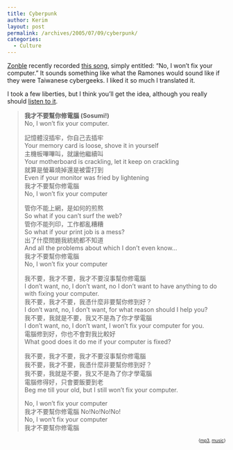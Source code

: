 ```yaml
---
title: Cyberpunk
author: Kerim
layout: post
permalink: /archives/2005/07/09/cyberpunk/
categories:
  - Culture
---
```

<a href="http://zonble.twbbs.org/archives/2005_07/784.php" onclick="_gaq.push(['_trackEvent', 'outbound-article', 'http://zonble.twbbs.org/archives/2005_07/784.php', 'Zonble']);" >Zonble</a> recently recorded <a href="http://zonble.twbbs.org/MIDI/iwontfixyourcomputer.mp3" onclick="_gaq.push(['_trackEvent', 'outbound-article', 'http://zonble.twbbs.org/MIDI/iwontfixyourcomputer.mp3', 'this song']);" >this song</a>, simply entitled: &#8220;No, I won&#8217;t fix your computer.&#8221; It sounds something like what the Ramones would sound like if they were Taiwanese cybergeeks. I liked it so much I translated it.

I took a few liberties, but I think you&#8217;ll get the idea, although you really should <a href="http://zonble.twbbs.org/MIDI/iwontfixyourcomputer.mp3" onclick="_gaq.push(['_trackEvent', 'outbound-article', 'http://zonble.twbbs.org/MIDI/iwontfixyourcomputer.mp3', 'listen to it']);" >listen to it</a>.

> **我才不要幫你修電腦 (Sosumi!)**  
> No, I won&#8217;t fix your computer.
> 
> 記憶體沒插牢，你自己去插牢  
> Your memory card is loose, shove it in yourself  
> 主機板嗶嗶叫，就讓他繼續叫  
> Your motherboard is crackling, let it keep on crackling  
> 就算是螢幕燒掉還是被雷打到  
> Even if your monitor was fried by lightening  
> 我才不要幫你修電腦  
> No, I won’t fix your computer
> 
> 管你不能上網，是如何的煎熬  
> So what if you can&#8217;t surf the web?  
> 管你不能列印，工作都亂糟糟  
> So what if your print job is a mess?  
> 出了什麼問題我統統都不知道  
> And all the problems about which I don&#8217;t even know&#8230;  
> 我才不要幫你修電腦  
> No, I won’t fix your computer
> 
> 我不要，我才不要，我才不要沒事幫你修電腦  
> I don&#8217;t want, no, I don&#8217;t want, no I don&#8217;t want to have anything to do with fixing your computer.  
> 我不要，我才不要，我憑什麼非要幫你修到好？  
> I don&#8217;t want, no, I don&#8217;t want, for what reason should I help you?  
> 我不要，我就是不要，我又不是為了你才學電腦  
> I don&#8217;t want, no, I don&#8217;t want, I won&#8217;t fix your computer for you.  
> 電腦修到好，你也不會對我比較好  
> What good does it do me if your computer is fixed?
> 
> 我不要，我才不要，我才不要沒事幫你修電腦  
> 我不要，我才不要，我憑什麼非要幫你修到好？  
> 我不要，我就是不要，我又不是為了你才學電腦  
> 電腦修得好，只會要飯要到老  
> Beg me till your old, but I still won&#8217;t fix your computer.
> 
> No, I won’t fix your computer  
> 我才不要幫你修電腦 No!No!No!No!  
> No, I won’t fix your computer  
> 我才不要幫你修電腦

<!-- technorati tags start -->

<div style="text-align:right;">
  <span style="font-size:x-small;">{<a href="http://technorati.com/tag/mp3" onclick="_gaq.push(['_trackEvent', 'outbound-article', 'http://technorati.com/tag/mp3', 'mp3']);"  rel="tag">mp3</a>, <a href="http://technorati.com/tag/music" onclick="_gaq.push(['_trackEvent', 'outbound-article', 'http://technorati.com/tag/music', 'music']);"  rel="tag">music</a>}</span>


<!-- technorati tags end -->

